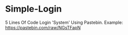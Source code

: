 # Simple-Login
5 Lines Of Code Login 'System' Using Pastebin. 
Example: https://pastebin.com/raw/NGsTFapN

